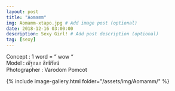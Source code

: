 ```yaml
---
layout: post
title: "Aomamm"
img: Aomamm-xtapo.jpg # Add image post (optional)
date: 2018-12-16 03:00:00
description: Sexy Girl! # Add post description (optional)
tag: [sexy]
---
```

Concept : 1 word = “ wow “  
Model : ณัฐกนก สิทธิรัตน์  
Photographer : Varodom Pomcot      

{% include image-gallery.html folder="/assets/img/Aomamm/" %}
